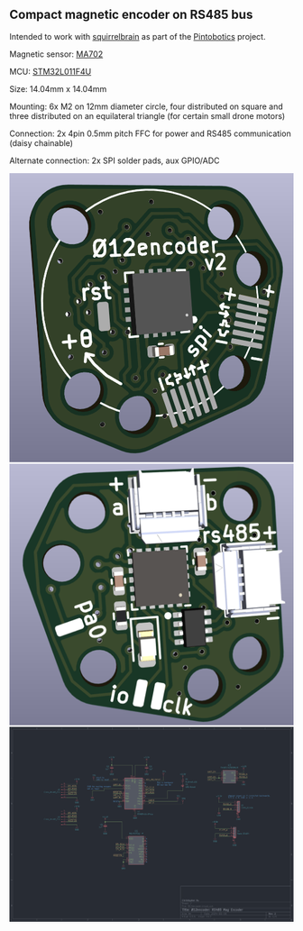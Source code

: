 ## Compact magnetic encoder on RS485 bus

Intended to work with [squirrelbrain](https://github.com/qwertpas/squirrelbrain) as part of the [Pintobotics](https://pintobotics.substack.com) project.

Magnetic sensor: [MA702](https://www.monolithicpower.com/en/ma702.html)

MCU: [STM32L011F4U](https://www.digikey.com/en/products/detail/stmicroelectronics/STM32L011F4U6TR/6166960)

Size: 14.04mm x 14.04mm

Mounting: 6x M2 on 12mm diameter circle, four distributed on square and three distributed on an equilateral triangle (for certain small drone motors)

Connection: 2x 4pin 0.5mm pitch FFC for power and RS485 communication (daisy chainable)

Alternate connection: 2x SPI solder pads, aux GPIO/ADC

![Front View](media/O12encoder_front.png)
![Back View](media/O12encoder_back.png)
![schematic](media/schematic.png)
